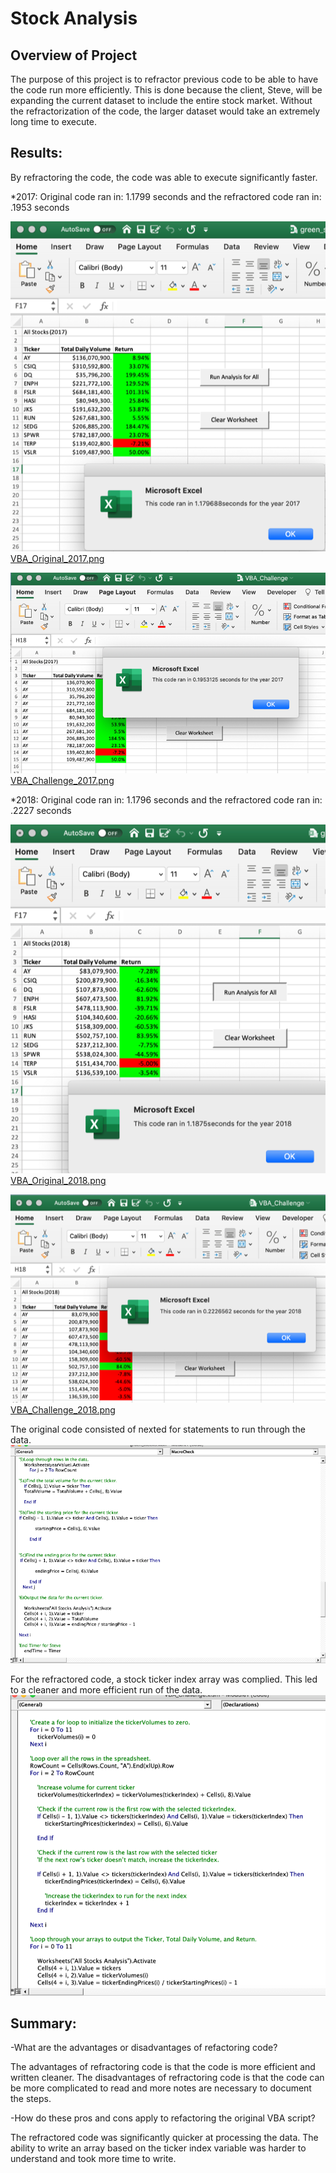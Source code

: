 # Stock Analysis
## Overview of Project
The purpose of this project is to refractor previous code to be able to have the code run more efficiently.   This is done because the client, Steve, will be expanding the current dataset to include the entire stock market.    Without the refractorization of the code, the larger dataset would take an extremely long time to execute.    

## Results: 

By refractoring the code, the code was able to execute significantly faster.  

*2017:  Original code ran in:  1.1799 seconds and the refractored code ran in:  .1953 seconds

  ![VBA_Original_2017.png](/Resources/VBA_Original_2017.png)
  [VBA_Original_2017.png](/Resources/VBA_Original_2017.png)

  ![VBA_Challenge_2017.png](/Resources/VBA_Challenge_2017.png)
  [VBA_Challenge_2017.png](/Resources/VBA_Challenge_2017.png)

*2018:  Original code ran in:  1.1796 seconds and the refractored code ran in:  .2227 seconds

  ![VBA_Original_2018.png](/Resources/VBA_Original_2018.png)
  [VBA_Original_2018.png](/Resources/VBA_Original_2018.png)

  ![VBA_Challenge_2018.png](/Resources/VBA_Challenge_2018.png)
  [VBA_Challenge_2018.png](/Resources/VBA_Challenge_2018.png)

The original code consisted of nexted for statements to run through the data.    
![OriginalCode.png](/Resources/OriginalCode.png)

For the refractored code, a stock ticker index array was complied.    This led to a cleaner and more efficient run of the data.
![RefractorCode.png](/Resources/RefractorCode.png)




## Summary: 
-What are the advantages or disadvantages of refactoring code?

The advantages of refractoring code is that the code is more efficient and written cleaner.
The disadvantages of refractoring code is that the code can be more complicated to read and more notes are necessary to document the steps.

-How do these pros and cons apply to refactoring the original VBA script?

The refractored code was significantly quicker at processing the data.   The ability to write an array based on the ticker index variable was harder to understand and took more time to write.    
